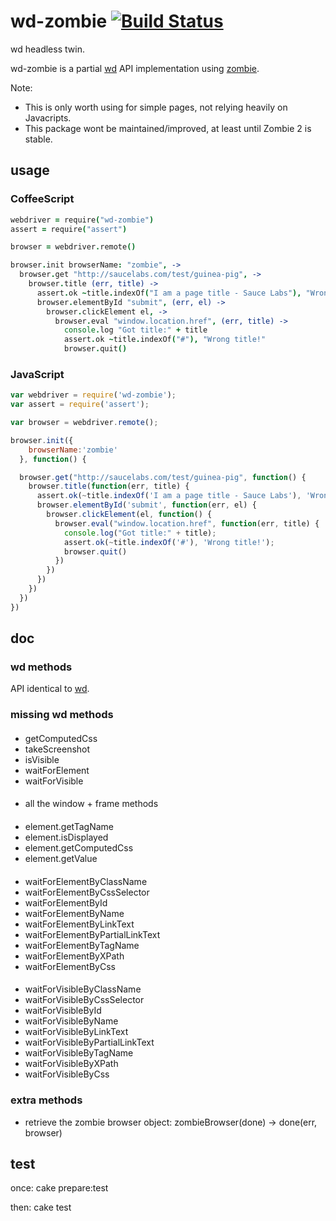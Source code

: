 # wd-zombie [![Build Status](https://secure.travis-ci.org/sebv/node-wd-zombie.png?branch=master)](http://travis-ci.org/sebv/node-wd-zombie)


wd headless twin.

wd-zombie is a partial [wd](https://github.com/admc/wd) API implementation using 
[zombie](https://github.com/assaf/zombie). 

Note:
  - This is only worth using for simple pages, not relying heavily on Javacripts.   
  - This package wont be maintained/improved, at least until Zombie 2 is stable. 

## usage

### CoffeeScript

```coffeescript
webdriver = require("wd-zombie")
assert = require("assert")

browser = webdriver.remote()

browser.init browserName: "zombie", ->
  browser.get "http://saucelabs.com/test/guinea-pig", ->
    browser.title (err, title) ->
      assert.ok ~title.indexOf("I am a page title - Sauce Labs"), "Wrong title!"
      browser.elementById "submit", (err, el) ->
        browser.clickElement el, ->
          browser.eval "window.location.href", (err, title) ->
            console.log "Got title:" + title
            assert.ok ~title.indexOf("#"), "Wrong title!"
            browser.quit()            
```

### JavaScript

```javascript
var webdriver = require('wd-zombie');
var assert = require('assert');

var browser = webdriver.remote();

browser.init({
    browserName:'zombie'
  }, function() {

  browser.get("http://saucelabs.com/test/guinea-pig", function() {
    browser.title(function(err, title) {
      assert.ok(~title.indexOf('I am a page title - Sauce Labs'), 'Wrong title!');
      browser.elementById('submit', function(err, el) {
        browser.clickElement(el, function() {
          browser.eval("window.location.href", function(err, title) {
            console.log("Got title:" + title); 
            assert.ok(~title.indexOf('#'), 'Wrong title!');
            browser.quit()
          })
        })
      })
    })
  })
})

```
## doc

### wd methods

API identical to [wd](https://github.com/admc/wd).

### missing wd methods

####


- getComputedCss
- takeScreenshot
- isVisible
- waitForElement
- waitForVisible

####

- all the window + frame methods

####

- element.getTagName
- element.isDisplayed
- element.getComputedCss
- element.getValue

####

- waitForElementByClassName
- waitForElementByCssSelector
- waitForElementById
- waitForElementByName
- waitForElementByLinkText
- waitForElementByPartialLinkText
- waitForElementByTagName
- waitForElementByXPath
- waitForElementByCss

####

- waitForVisibleByClassName
- waitForVisibleByCssSelector
- waitForVisibleById
- waitForVisibleByName
- waitForVisibleByLinkText
- waitForVisibleByPartialLinkText
- waitForVisibleByTagName
- waitForVisibleByXPath
- waitForVisibleByCss



### extra methods

*  retrieve the zombie browser object: 
  zombieBrowser(done) -> done(err, browser) 

## test
once: cake prepare:test

then: cake test

